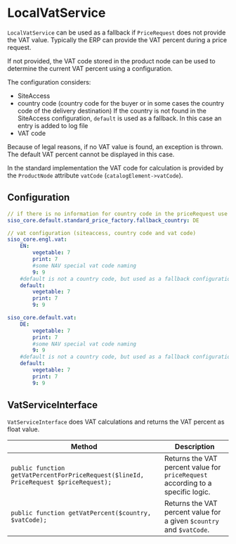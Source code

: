 # LocalVatService

`LocalVatService` can be used as a fallback if `PriceRequest` does not provide the VAT value.
Typically the ERP can provide the VAT percent during a price request. 

If not provided, the VAT code stored in the product node can be used to determine the current VAT percent using a configuration.

The configuration considers:

- SiteAccess
- country code (country code for the buyer or in some cases the country code of the delivery destination)
If the country is not found in the SiteAccess configuration, `default` is used as a fallback. In this case an entry is added to log file
- VAT code

Because of legal reasons, if no VAT value is found, an exception is thrown. The default VAT percent cannot be displayed in this case.

In the standard implementation the VAT code for calculation is provided by the `ProductNode` attribute `vatCode` (`catalogElement->vatCode`).

## Configuration

``` yaml
// if there is no information for country code in the priceRequest use fallback
siso_core.default.standard_price_factory.fallback_country: DE

// vat configuration (siteaccess, country code and vat code)
siso_core.engl.vat:
    EN:
        vegetable: 7
        print: 7
        #some NAV special vat code naming
        9: 9
    #default is not a country code, but used as a fallback configuration
    default:
        vegetable: 7
        print: 7
        9: 9

siso_core.default.vat:
    DE:
        vegetable: 7
        print: 7
        #some NAV special vat code naming
        9: 9
    #default is not a country code, but used as a fallback configuration
    default:
        vegetable: 7
        print: 7
        9: 9
```

## VatServiceInterface

`VatServiceInterface` does VAT calculations and returns the VAT percent as float value.

|Method|Description|
|--- |--- |
|`public function getVatPercentForPriceRequest($lineId, PriceRequest $priceRequest);`|Returns the VAT percent value for `priceRequest` according to a specific logic.|
|`public function getVatPercent($country, $vatCode);`|Returns the VAT percent value for a given `$country` and `$vatCode`.|
